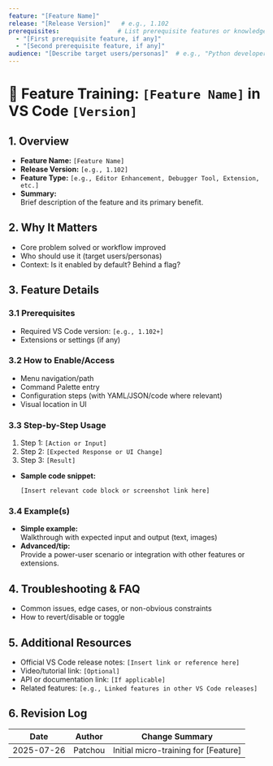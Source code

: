 ```yaml
---
feature: "[Feature Name]"
release: "[Release Version]"   # e.g., 1.102
prerequisites:                # List prerequisite features or knowledge (can be empty)
  - "[First prerequisite feature, if any]"
  - "[Second prerequisite feature, if any]"
audience: "[Describe target users/personas]"  # e.g., "Python developers", "Data Scientists", "Power Users", "All Users"
---
```


# 🚀 Feature Training: `[Feature Name]` in VS Code `[Version]`

## 1. Overview

- **Feature Name:** `[Feature Name]`
- **Release Version:** `[e.g., 1.102]`
- **Feature Type:** `[e.g., Editor Enhancement, Debugger Tool, Extension, etc.]`
- **Summary:**  
  Brief description of the feature and its primary benefit.

## 2. Why It Matters

- Core problem solved or workflow improved  
- Who should use it (target users/personas)  
- Context: Is it enabled by default? Behind a flag?

## 3. Feature Details

### 3.1 Prerequisites

- Required VS Code version: `[e.g., 1.102+]`
- Extensions or settings (if any)

### 3.2 How to Enable/Access

- Menu navigation/path  
- Command Palette entry  
- Configuration steps (with YAML/JSON/code where relevant)  
- Visual location in UI

### 3.3 Step-by-Step Usage

1. Step 1: `[Action or Input]`
2. Step 2: `[Expected Response or UI Change]`
3. Step 3: `[Result]`

- **Sample code snippet:**  

  ```
  [Insert relevant code block or screenshot link here]
  ```

### 3.4 Example(s)

- **Simple example:**  
  Walkthrough with expected input and output (text, images)
- **Advanced/tip:**  
  Provide a power-user scenario or integration with other features or extensions.

## 4. Troubleshooting & FAQ

- Common issues, edge cases, or non-obvious constraints
- How to revert/disable or toggle

## 5. Additional Resources

- Official VS Code release notes: `[Insert link or reference here]`
- Video/tutorial link: `[Optional]`
- API or documentation link: `[If applicable]`
- Related features: `[e.g., Linked features in other VS Code releases]`

## 6. Revision Log

| Date        | Author    | Change Summary                       |
|-------------|-----------|--------------------------------------|
| 2025-07-26  | Patchou   | Initial micro-training for [Feature]  |
